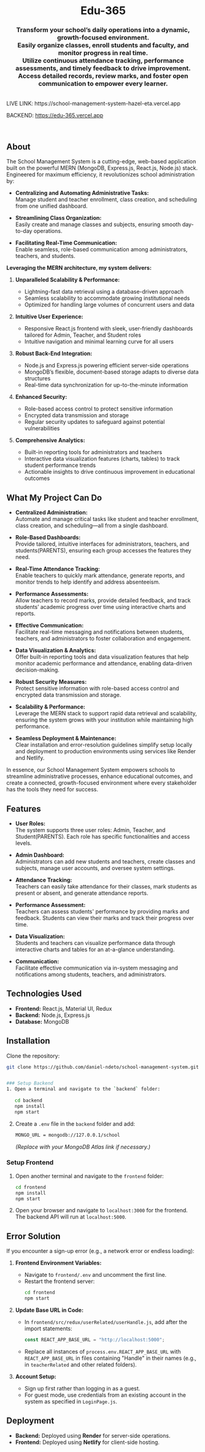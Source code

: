 <h1 align="center">
    Edu-365
</h1>

<h3 align="center">
Transform your school’s daily operations into a dynamic, growth‐focused environment.<br>
Easily organize classes, enroll students and faculty, and monitor progress in real time.<br>
Utilize continuous attendance tracking, performance assessments, and timely feedback to drive improvement.<br>
Access detailed records, review marks, and foster open communication to empower every learner.
</h3>

<br>
LIVE LINK: https://school-management-system-hazel-eta.vercel.app

BACKEND: https://edu-365.vercel.app


<br>

## About

The School Management System is a cutting-edge, web-based application built on the powerful MERN (MongoDB, Express.js, React.js, Node.js) stack. Engineered for maximum efficiency, it revolutionizes school administration by:

- **Centralizing and Automating Administrative Tasks:**  
  Manage student and teacher enrollment, class creation, and scheduling from one unified dashboard.

- **Streamlining Class Organization:**  
  Easily create and manage classes and subjects, ensuring smooth day-to-day operations.

- **Facilitating Real-Time Communication:**  
  Enable seamless, role-based communication among administrators, teachers, and students.

**Leveraging the MERN architecture, my system delivers:**

1. **Unparalleled Scalability & Performance:**  
   - Lightning-fast data retrieval using a database-driven approach  
   - Seamless scalability to accommodate growing institutional needs  
   - Optimized for handling large volumes of concurrent users and data

2. **Intuitive User Experience:**  
   - Responsive React.js frontend with sleek, user-friendly dashboards tailored for Admin, Teacher, and Student roles  
   - Intuitive navigation and minimal learning curve for all users

3. **Robust Back-End Integration:**  
   - Node.js and Express.js powering efficient server-side operations  
   - MongoDB’s flexible, document-based storage adapts to diverse data structures  
   - Real-time data synchronization for up-to-the-minute information

4. **Enhanced Security:**  
   - Role-based access control to protect sensitive information  
   - Encrypted data transmission and storage  
   - Regular security updates to safeguard against potential vulnerabilities

5. **Comprehensive Analytics:**  
   - Built-in reporting tools for administrators and teachers  
   - Interactive data visualization features (charts, tables) to track student performance trends  
   - Actionable insights to drive continuous improvement in educational outcomes

## What My Project Can Do

- **Centralized Administration:**  
  Automate and manage critical tasks like student and teacher enrollment, class creation, and scheduling—all from a single dashboard.

- **Role-Based Dashboards:**  
  Provide tailored, intuitive interfaces for administrators, teachers, and students(PARENTS), ensuring each group accesses the features they need.

- **Real-Time Attendance Tracking:**  
  Enable teachers to quickly mark attendance, generate reports, and monitor trends to help identify and address absenteeism.

- **Performance Assessments:**  
  Allow teachers to record marks, provide detailed feedback, and track students’ academic progress over time using interactive charts and reports.

- **Effective Communication:**  
  Facilitate real-time messaging and notifications between students, teachers, and administrators to foster collaboration and engagement.

- **Data Visualization & Analytics:**  
  Offer built-in reporting tools and data visualization features that help monitor academic performance and attendance, enabling data-driven decision-making.

- **Robust Security Measures:**  
  Protect sensitive information with role-based access control and encrypted data transmission and storage.

- **Scalability & Performance:**  
  Leverage the MERN stack to support rapid data retrieval and scalability, ensuring the system grows with your institution while maintaining high performance.

- **Seamless Deployment & Maintenance:**  
  Clear installation and error-resolution guidelines simplify setup locally and deployment to production environments using services like Render and Netlify.

In essence, our School Management System empowers schools to streamline administrative processes, enhance educational outcomes, and create a connected, growth-focused environment where every stakeholder has the tools they need for success.

## Features

- **User Roles:**  
  The system supports three user roles: Admin, Teacher, and Student(PARENTS). Each role has specific functionalities and access levels.

- **Admin Dashboard:**  
  Administrators can add new students and teachers, create classes and subjects, manage user accounts, and oversee system settings.

- **Attendance Tracking:**  
  Teachers can easily take attendance for their classes, mark students as present or absent, and generate attendance reports.

- **Performance Assessment:**  
  Teachers can assess students' performance by providing marks and feedback. Students can view their marks and track their progress over time.

- **Data Visualization:**  
  Students and teachers can visualize performance data through interactive charts and tables for an at-a-glance understanding.

- **Communication:**  
  Facilitate effective communication via in-system messaging and notifications among students, teachers, and administrators.

## Technologies Used

- **Frontend:** React.js, Material UI, Redux  
- **Backend:** Node.js, Express.js  
- **Database:** MongoDB

## Installation

Clone the repository:
```sh
git clone https://github.com/daniel-ndeto/school-management-system.git


### Setup Backend
1. Open a terminal and navigate to the `backend` folder:
   
   cd backend
   npm install
   npm start
   ```
2. Create a `.env` file in the `backend` folder and add:
   ```sh
   MONGO_URL = mongodb://127.0.0.1/school
   ```
   *(Replace with your MongoDB Atlas link if necessary.)*

### Setup Frontend
1. Open another terminal and navigate to the `frontend` folder:
   ```sh
   cd frontend
   npm install
   npm start
   ```
2. Open your browser and navigate to `localhost:3000` for the frontend.  
   The backend API will run at `localhost:5000`.

## Error Solution

If you encounter a sign-up error (e.g., a network error or endless loading):

1. **Frontend Environment Variables:**
   - Navigate to `frontend/.env` and uncomment the first line.
   - Restart the frontend server:
     ```sh
     cd frontend
     npm start
     ```

2. **Update Base URL in Code:**
   - In `frontend/src/redux/userRelated/userHandle.js`, add after the import statements:
     ```javascript
     const REACT_APP_BASE_URL = "http://localhost:5000";
     ```
   - Replace all instances of `process.env.REACT_APP_BASE_URL` with `REACT_APP_BASE_URL` in files containing "Handle" in their names (e.g., in `teacherRelated` and other related folders).

3. **Account Setup:**
   - Sign up first rather than logging in as a guest.  
   - For guest mode, use credentials from an existing account in the system as specified in `LoginPage.js`.


## Deployment

- **Backend:** Deployed using **Render** for server-side operations.
- **Frontend:** Deployed using **Netlify** for client-side hosting.

